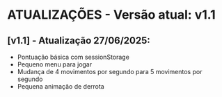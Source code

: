 # ATUALIZAÇÕES - Versão atual: v1.1

## [v1.1] - Atualização 27/06/2025:
- Pontuação básica com sessionStorage
- Pequeno menu para jogar
- Mudança de 4 movimentos por segundo para 5 movimentos por segundo
- Pequena animação de derrota